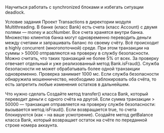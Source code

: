 Научиться работать с synchronized блоками и избегать ситуации deadlock.

Условие задания
Проект Transactions в директории модуля Multithreading. 
В банке (класс Bank) есть счета (класс Account) с двумя полями — money и accNumber.
Все счета хранятся внутри банка. Множество клиентов банка могут одновременно переводить деньги между счетами и запрашивать баланс по своему счёту. Всё происходит в highly concurrent (многопоточной) среде.
При этом транзакции на суммы > 50000 отправляются на проверку в службу безопасности. Можно считать, что таких транзакций не более 5% от всех. За проверку отвечает отдельный и уже реализованный метод Bank.isFraud().
Служба безопасности не может обрабатывать более одной транзакции одновременно. Проверка занимает 1000 мс.
Если служба безопасности обнаружила мошенничество, необходимо заблокировать оба счёта, то есть запретить любые изменения остатков в дальнейшем.


Что нужно сделать
Создайте метод transfer() класса Bank, который переводит деньги с одного счёта на другой. Если сумма транзакции > 50000 — транзакция отправляется на проверку службе безопасности: вызывается метод isFraud(). Если возвращается true, то счета блокируются (как – на ваше усмотрение).
Создайте метод getBalance класса Bank, который возвращает остаток на счёте по переданной строке номера аккаунта.

